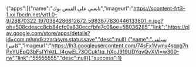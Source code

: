 {"apps":[{"name":"تابعني على الفيس بوك","imageurl":"https://scontent-frt3-1.xx.fbcdn.net/v/t1.0-9/28870322_1970384286612672_5983877830446133801_n.jpg?oh=508cdeacc8cb84cfc0a830eccfbfe7c0&oe=5B036285","link":"https://play.google.com/store/apps/details?id=com.mhmdkzzarasym.statussave","desc":null},{"name":"سيلفي كاميرا","imageurl":"https://lh3.googleusercontent.com/74sFx1Vymy4sqxg7nPxYUEpQ3bFsfYhktL_l4gwEL73OCuk1tq_hXcJ919UDYqvQvXVI=w300-rw","link":"55555555","desc":null}],"success":1}
